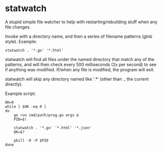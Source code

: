 # statwatch

A stupid simple file watcher to help with restarting/rebuilding stuff when any
file changes.

Invoke with a directory name, and then a series of filename patterns (glob
style). Example:

    statwatch . '*.go' '*.html'

statwatch will find all files under the named directory that match any of the
patterns, and will then check every 500 milliseconds (2x per second) to see if
anything was modified. If/when any file is modified, the program will exit.

statwatch will skip any directory named like '.*' (other than ., the current
directly).

Example script:

    OK=0
    while [ $OK -eq 0 ]
    do
        go run cmd/path/prog.go args &
        PID=$!

        statwatch . '*.go' '*.html' '*.json'
        OK=$?

        pkill -9 -P $PID
    done
